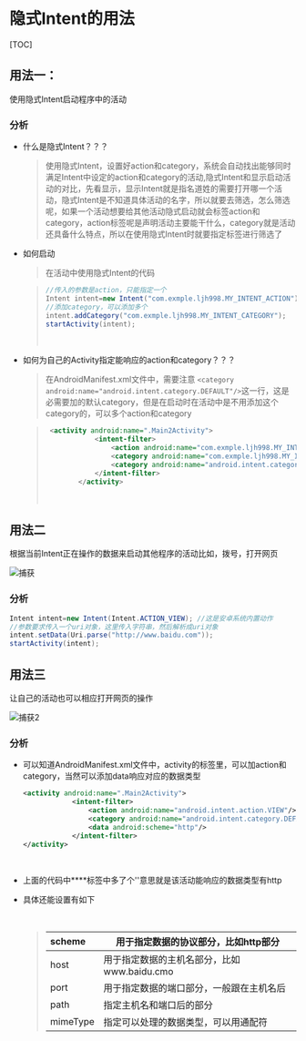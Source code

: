 # 隐式Intent的用法

[TOC]



## 用法一：

使用隐式Intent启动程序中的活动

### 分析  

+ 什么是隐式Intent？？？

  > 使用隐式Intent，设置好action和category，系统会自动找出能够同时满足Intent中设定的action和category的活动,隐式Intent和显示启动活动的对比，先看显示，显示Intent就是指名道姓的需要打开哪一个活动，隐式Intent是不知道具体活动的名字，所以就要去筛选，怎么筛选呢，如果一个活动想要给其他活动隐式启动就会标签action和category，action标签呢是声明活动主要能干什么，category就是活动还具备什么特点，所以在使用隐式Intent时就要指定标签进行筛选了

+ 如何启动

  > 在活动中使用隐式Intent的代码


  > ~~~java
  > //传入的参数是action，只能指定一个
  > Intent intent=new Intent("com.exmple.ljh998.MY_INTENT_ACTION");
  > //添加category，可以添加多个
  > intent.addCategory("com.exmple.ljh998.MY_INTENT_CATEGORY");
  > startActivity(intent);
  > ~~~
  >
  > ​

+ 如何为自己的Activity指定能响应的action和category？？？

  >在AndroidManifest.xml文件中，需要注意 `<category android:name="android.intent.category.DEFAULT"/>`这一行，这是必需要加的默认category，但是在启动时在活动中是不用添加这个category的，可以多个action和category


  > ~~~xml
  >  <activity android:name=".Main2Activity">
  >             <intent-filter>
  >                 <action android:name="com.exmple.ljh998.MY_INTENT_ACTION"/>
  >                 <category android:name="com.exmple.ljh998.MY_INTENT_CATEGORY"/>
  >                 <category android:name="android.intent.category.DEFAULT"/>
  >             </intent-filter>
  >         </activity>
  > ~~~
  >
  > ​



## 用法二

根据当前Intent正在操作的数据来启动其他程序的活动比如，拨号，打开网页

![捕获](E:\Android第一行代码，笔记\隐式Intent的用法\捕获.PNG)

### 分析

~~~java
Intent intent=new Intent(Intent.ACTION_VIEW); //这是安卓系统内置动作   
//参数要求传入一个uri对象，这里传入字符串，然后解析成uri对象
intent.setData(Uri.parse("http://www.baidu.com")); 
startActivity(intent);
~~~



## 用法三

让自己的活动也可以相应打开网页的操作

![捕获2](E:\Android第一行代码，笔记\隐式Intent的用法\捕获2.PNG)

### 分析

+ 可以知道AndroidManifest.xml文件中，activity的标签里，可以加action和category，当然可以添加data响应对应的数据类型

  ~~~xml
  <activity android:name=".Main2Activity">
              <intent-filter>
                  <action android:name="android.intent.action.VIEW"/>
                  <category android:name="android.intent.category.DEFAULT"/>
                  <data android:scheme="http"/>
              </intent-filter>
  </activity>
  ~~~

  ​

+ 上面的代码中**<data>**标签中多了个'<data android:scheme="http"/>'意思就是该活动能响应的数据类型有http

+ 具体还能设置有如下

  ​

  >| scheme   | 用于指定数据的协议部分，比如http部分         |
  >| :------- | ---------------------------- |
  >| host     | 用于指定数据的主机名部分，比如www.baidu.cmo |
  >| port     | 用于指定数据的端口部分，一般跟在主机名后         |
  >| path     | 指定主机名和端口后的部分                 |
  >| mimeType | 指定可以处理的数据类型，可以用通配符           |

  ​